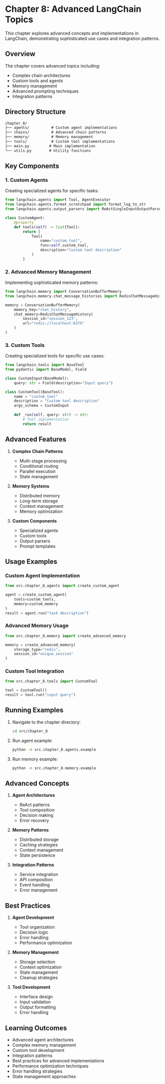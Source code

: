 # Chapter 8: Advanced LangChain Topics

This chapter explores advanced concepts and implementations in LangChain, demonstrating sophisticated use cases and integration patterns.

## Overview

The chapter covers advanced topics including:

- Complex chain architectures
- Custom tools and agents
- Memory management
- Advanced prompting techniques
- Integration patterns

## Directory Structure

```txt
chapter_8/
├── agents/          # Custom agent implementations
├── chains/          # Advanced chain patterns
├── memory/          # Memory management
├── tools/           # Custom tool implementations
├── main.py         # Main implementation
└── utils.py        # Utility functions
```

## Key Components

### 1. Custom Agents

Creating specialized agents for specific tasks:

```python
from langchain.agents import Tool, AgentExecutor
from langchain.agents.format_scratchpad import format_log_to_str
from langchain.agents.output_parsers import ReActSingleInputOutputParser

class CustomAgent:
    @property
    def tools(self) -> list[Tool]:
        return [
            Tool(
                name="custom_tool",
                func=self.custom_tool,
                description="Custom tool description"
            )
        ]
```

### 2. Advanced Memory Management

Implementing sophisticated memory patterns:

```python
from langchain.memory import ConversationBufferMemory
from langchain.memory.chat_message_histories import RedisChatMessageHistory

memory = ConversationBufferMemory(
    memory_key="chat_history",
    chat_memory=RedisChatMessageHistory(
        session_id="session_123",
        url="redis://localhost:6379"
    )
)
```

### 3. Custom Tools

Creating specialized tools for specific use cases:

```python
from langchain.tools import BaseTool
from pydantic import BaseModel, Field

class CustomInput(BaseModel):
    query: str = Field(description="Input query")

class CustomTool(BaseTool):
    name = "custom_tool"
    description = "Custom tool description"
    args_schema = CustomInput
    
    def _run(self, query: str) -> str:
        # Tool implementation
        return result
```

## Advanced Features

1. **Complex Chain Patterns**
   - Multi-stage processing
   - Conditional routing
   - Parallel execution
   - State management

2. **Memory Systems**
   - Distributed memory
   - Long-term storage
   - Context management
   - Memory optimization

3. **Custom Components**
   - Specialized agents
   - Custom tools
   - Output parsers
   - Prompt templates

## Usage Examples

### Custom Agent Implementation

```python
from src.chapter_8.agents import create_custom_agent

agent = create_custom_agent(
    tools=custom_tools,
    memory=custom_memory
)
result = agent.run("task description")
```

### Advanced Memory Usage

```python
from src.chapter_8.memory import create_advanced_memory

memory = create_advanced_memory(
    storage_type="redis",
    session_id="unique_session"
)
```

### Custom Tool Integration

```python
from src.chapter_8.tools import CustomTool

tool = CustomTool()
result = tool.run("input query")
```

## Running Examples

1. Navigate to the chapter directory:

   ```bash
   cd src/chapter_8
   ```

2. Run agent example:

   ```bash
   python -m src.chapter_8.agents.example
   ```

3. Run memory example:

   ```bash
   python -m src.chapter_8.memory.example
   ```

## Advanced Concepts

1. **Agent Architectures**
   - ReAct patterns
   - Tool composition
   - Decision making
   - Error recovery

2. **Memory Patterns**
   - Distributed storage
   - Caching strategies
   - Context management
   - State persistence

3. **Integration Patterns**
   - Service integration
   - API composition
   - Event handling
   - Error management

## Best Practices

1. **Agent Development**
   - Tool organization
   - Decision logic
   - Error handling
   - Performance optimization

2. **Memory Management**
   - Storage selection
   - Context optimization
   - State management
   - Cleanup strategies

3. **Tool Development**
   - Interface design
   - Input validation
   - Output formatting
   - Error handling

## Learning Outcomes

- Advanced agent architectures
- Complex memory management
- Custom tool development
- Integration patterns
- Best practices for advanced implementations
- Performance optimization techniques
- Error handling strategies
- State management approaches

